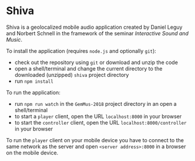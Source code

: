 # Shiva
Shiva is a geolocalized mobile audio application created by Daniel Leguy and Norbert Schnell in the framework of the seminar *Interactive Sound and Music*.

To install the application (requires `node.js` and optionally `git`):
* check out the repository using `git` or download and unzip the code
* open a shell/terminal and change the current directory to the downloaded (unzipped) `shiva` project directory
* run `npm install`

To run the application:
* run `npm run watch` in the `GemMus-2018` project directory in an open a shell/terminal
* to start a `player` client, open the URL `localhost:8000` in your browser
* to start the `controller` client, open the URL `localhost:8000/controller` in your browser

To run the `player` client on your mobile device you have to connect to the same network as the server and open `<server address>:8000` in a browser on the mobile device.
